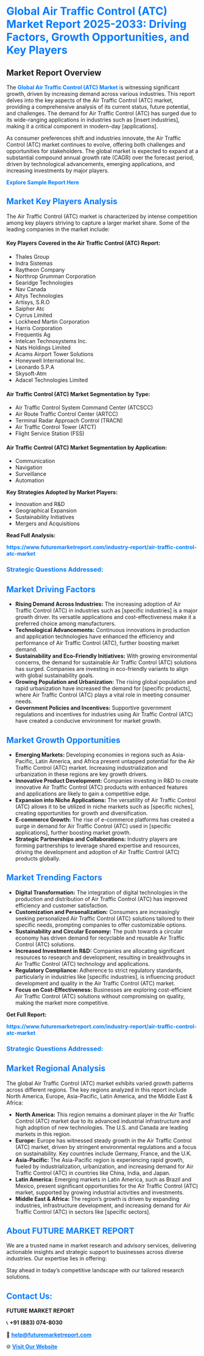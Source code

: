 <h1 style="color: #007BFF;">Global Air Traffic Control (ATC) Market Report 2025-2033: Driving Factors, Growth Opportunities, and Key Players</h1>

<section id="overview">
<h2>Market Report Overview</h2>
<p>The <a href="https://www.futuremarketreport.com/industry-report/air-traffic-control-atc-market" style="color: #007BFF; text-decoration: none;"><strong>Global Air Traffic Control (ATC) Market</strong></a> is witnessing significant growth, driven by increasing demand across various industries. This report delves into the key aspects of the Air Traffic Control (ATC) market, providing a comprehensive analysis of its current status, future potential, and challenges. The demand for Air Traffic Control (ATC) has surged due to its wide-ranging applications in industries such as [insert industries], making it a critical component in modern-day [applications].</p>
<p>As consumer preferences shift and industries innovate, the Air Traffic Control (ATC) market continues to evolve, offering both challenges and opportunities for stakeholders. The global market is expected to expand at a substantial compound annual growth rate (CAGR) over the forecast period, driven by technological advancements, emerging applications, and increasing investments by major players.</p>
</section>

<section id="overview">
<p><a href="https://www.futuremarketreport.com/request-sample/reportId=91094" style="color: #007BFF; text-decoration: none;"><strong>Explore Sample Report Here</strong></a></p>
</section>

<section id="key-players">
<h2 style="color: #007BFF;">Market Key Players Analysis</h2>
<p>The Air Traffic Control (ATC) market is characterized by intense competition among key players striving to capture a larger market share. Some of the leading companies in the market include:</p>
<h4>Key Players Covered in the Air Traffic Control (ATC) Report:</h4>
<ul><li>Thales Group</li><li>Indra Sistemas</li><li>Raytheon Company</li><li>Northrop Grumman Corporation</li><li>Searidge Technologies</li><li>Nav Canada</li><li>Altys Technologies</li><li>Artisys, S.R.O</li><li>Saipher Atc</li><li>Cyrrus Limited</li><li>Lockheed Martin Corporation</li><li>Harris Corporation</li><li>Frequentis Ag</li><li>Intelcan Technosystems Inc.</li><li>Nats Holdings Limited</li><li>Acams Airport Tower Solutions</li><li>Honeywell International Inc.</li><li>Leonardo S.P.A</li><li>Skysoft-Atm</li><li>Adacel Technologies Limited</li></ul>
<h4>Air Traffic Control (ATC) Market Segmentation by Type:</h4>
<ul><li>Air Traffic Control System Command Center (ATCSCC)</li><li>Air Route Traffic Control Center (ARTCC)</li><li>Terminal Radar Approach Control (TRACN)</li><li>Air Traffic Control Tower (ATCT)</li><li>Flight Service Station (FSS)</li></ul>

<h4>Air Traffic Control (ATC) Market Segmentation by Application:</h4>
<ul><li>Communication</li><li>Navigation</li><li>Surveillance</li><li>Automation</li></ul>
<p><strong>Key Strategies Adopted by Market Players:</strong></p>
<ul>
<li>Innovation and R&D</li>
<li>Geographical Expansion</li>
<li>Sustainability Initiatives</li>
<li>Mergers and Acquisitions</li>
</ul>
</section>

<section>
<p><strong>Read Full Analysis: </strong></p><a href="https://www.futuremarketreport.com/industry-report/air-traffic-control-atc-market" style="color: #007BFF; text-decoration: none;"><strong>https://www.futuremarketreport.com/industry-report/air-traffic-control-atc-market</strong></a>
<h3 style="color: #007BFF;">Strategic Questions Addressed:</h3>
</section>

<section id="driving-factors">
<h2 style="color: #007BFF;">Market Driving Factors</h2>
<ul>
<li><strong>Rising Demand Across Industries:</strong> The increasing adoption of Air Traffic Control (ATC) in industries such as [specific industries] is a major growth driver. Its versatile applications and cost-effectiveness make it a preferred choice among manufacturers.</li>
<li><strong>Technological Advancements:</strong> Continuous innovations in production and application technologies have enhanced the efficiency and performance of Air Traffic Control (ATC), further boosting market demand.</li>
<li><strong>Sustainability and Eco-Friendly Initiatives:</strong> With growing environmental concerns, the demand for sustainable Air Traffic Control (ATC) solutions has surged. Companies are investing in eco-friendly variants to align with global sustainability goals.</li>
<li><strong>Growing Population and Urbanization:</strong> The rising global population and rapid urbanization have increased the demand for [specific products], where Air Traffic Control (ATC) plays a vital role in meeting consumer needs.</li>
<li><strong>Government Policies and Incentives:</strong> Supportive government regulations and incentives for industries using Air Traffic Control (ATC) have created a conducive environment for market growth.</li>
</ul>
</section>

<section id="growth-opportunities">
<h2 style="color: #007BFF;">Market Growth Opportunities</h2>
<ul>
<li><strong>Emerging Markets:</strong> Developing economies in regions such as Asia-Pacific, Latin America, and Africa present untapped potential for the Air Traffic Control (ATC) market. Increasing industrialization and urbanization in these regions are key growth drivers.</li>
<li><strong>Innovative Product Development:</strong> Companies investing in R&D to create innovative Air Traffic Control (ATC) products with enhanced features and applications are likely to gain a competitive edge.</li>
<li><strong>Expansion into Niche Applications:</strong> The versatility of Air Traffic Control (ATC) allows it to be utilized in niche markets such as [specific niches], creating opportunities for growth and diversification.</li>
<li><strong>E-commerce Growth:</strong> The rise of e-commerce platforms has created a surge in demand for Air Traffic Control (ATC) used in [specific applications], further boosting market growth.</li>
<li><strong>Strategic Partnerships and Collaborations:</strong> Industry players are forming partnerships to leverage shared expertise and resources, driving the development and adoption of Air Traffic Control (ATC) products globally.</li>
</ul>
</section>

<section id="trending-factors">
<h2 style="color: #007BFF;">Market Trending Factors</h2>
<ul>
<li><strong>Digital Transformation:</strong> The integration of digital technologies in the production and distribution of Air Traffic Control (ATC) has improved efficiency and customer satisfaction.</li>
<li><strong>Customization and Personalization:</strong> Consumers are increasingly seeking personalized Air Traffic Control (ATC) solutions tailored to their specific needs, prompting companies to offer customizable options.</li>
<li><strong>Sustainability and Circular Economy:</strong> The push towards a circular economy has driven demand for recyclable and reusable Air Traffic Control (ATC) solutions.</li>
<li><strong>Increased Investment in R&D:</strong> Companies are allocating significant resources to research and development, resulting in breakthroughs in Air Traffic Control (ATC) technology and applications.</li>
<li><strong>Regulatory Compliance:</strong> Adherence to strict regulatory standards, particularly in industries like [specific industries], is influencing product development and quality in the Air Traffic Control (ATC) market.</li>
<li><strong>Focus on Cost-Effectiveness:</strong> Businesses are exploring cost-efficient Air Traffic Control (ATC) solutions without compromising on quality, making the market more competitive.</li>
</ul>
</section>

<section>
<p><strong>Get Full Report: </strong></p><a href="https://www.futuremarketreport.com/industry-report/air-traffic-control-atc-market" style="color: #007BFF; text-decoration: none;"><strong>https://www.futuremarketreport.com/industry-report/air-traffic-control-atc-market</strong></a>
<h3 style="color: #007BFF;">Strategic Questions Addressed:</h3>
</section>


<section id="regional-analysis">
<h2 style="color: #007BFF;">Market Regional Analysis</h2>
<p>The global Air Traffic Control (ATC) market exhibits varied growth patterns across different regions. The key regions analyzed in this report include North America, Europe, Asia-Pacific, Latin America, and the Middle East & Africa:</p>
<ul>
<li><strong>North America:</strong> This region remains a dominant player in the Air Traffic Control (ATC) market due to its advanced industrial infrastructure and high adoption of new technologies. The U.S. and Canada are leading markets in this region.</li>
<li><strong>Europe:</strong> Europe has witnessed steady growth in the Air Traffic Control (ATC) market, driven by stringent environmental regulations and a focus on sustainability. Key countries include Germany, France, and the U.K.</li>
<li><strong>Asia-Pacific:</strong> The Asia-Pacific region is experiencing rapid growth, fueled by industrialization, urbanization, and increasing demand for Air Traffic Control (ATC) in countries like China, India, and Japan.</li>
<li><strong>Latin America:</strong> Emerging markets in Latin America, such as Brazil and Mexico, present significant opportunities for the Air Traffic Control (ATC) market, supported by growing industrial activities and investments.</li>
<li><strong>Middle East & Africa:</strong> The region’s growth is driven by expanding industries, infrastructure development, and increasing demand for Air Traffic Control (ATC) in sectors like [specific sectors].</li>
</ul>
</section>

<footer>
<h2 style="color: #007BFF;">About FUTURE MARKET REPORT</h2>
<p>We are a trusted name in market research and advisory services, delivering actionable insights and strategic support to businesses across diverse industries. Our expertise lies in offering:</p>

<p>Stay ahead in today’s competitive landscape with our tailored research solutions.</p>

<h2 style="color: #007BFF;">Contact Us:</h2>
<p><strong>FUTURE MARKET REPORT</strong></p>
<p>📞 <strong>+91 (883) 074-8030</strong></p>
<p>📧 <strong><a href="mailto:help@futuremarketreport.com" style="color: #007BFF;">help@futuremarketreport.com</a></strong></p>
<p>🌐 <strong><a href="https://www.futuremarketreport.com/" style="color: #007BFF;">Visit Our Website</a></strong></p>
</footer>